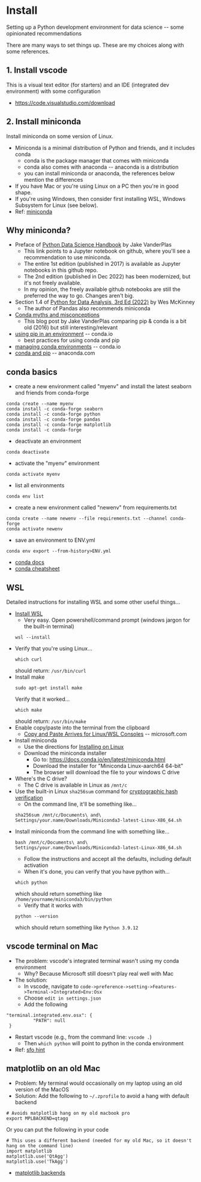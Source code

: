 # Install

Setting up a Python development environment for data science -- some opinionated recommendations

There are many ways to set things up. These are my choices along with some references.

## 1. Install vscode

This is a visual text editor (for starters) and an IDE (integrated dev environment) with some configuration

* https://code.visualstudio.com/download

## 2. Install miniconda

Install miniconda on some version of Linux.

* Miniconda is a minimal distribution of Python and friends, and it includes conda
  * conda is the package manager that comes with miniconda
  * conda also comes with anaconda -- anaconda is a distribution
  * you can install miniconda or anaconda, the references below mention the differences
* If you have Mac or you're using Linux on a PC then you're in good shape.
* If you're using Windows, then consider first installing WSL, Windows Subsystem for Linux (see below).
* Ref: [miniconda](https://docs.conda.io/projects/conda/en/stable/user-guide/install/index.html)

## Why miniconda?

* Preface of [Python Data Science Handbook](https://github.com/jakevdp/PythonDataScienceHandbook/blob/master/notebooks/00.00-Preface.ipynb) by Jake VanderPlas
  * This link points to a Jupyter notebook on github, where you'll see a recommendation to use miniconda.
  * The entire 1st edition (published in 2017) is available as Jupyter notebooks in this github repo.
  * The 2nd edition (published in Dec 2022) has been modernized, but it's not freely available.
  * In my opinion, the freely available github notebooks are still the preferred the way to go. Changes aren't big.
* Section 1.4 of [Python for Data Analysis, 3rd Ed (2022)](https://wesmckinney.com/book/preliminaries.html#installation_and_setup) by Wes McKinney
  * The author of Pandas also recommends miniconda
* [Conda myths and misconceptions](https://jakevdp.github.io/blog/2016/08/25/conda-myths-and-misconceptions/)
  * This blog post by Jake VanderPlas comparing pip & conda is a bit old (2016) but still interesting/relevant
* [using pip in an environment](https://docs.conda.io/projects/conda/en/latest/user-guide/tasks/manage-environments.html#using-pip-in-an-environment) -- conda.io
  * best practices for using conda and pip
* [managing conda environments](https://docs.conda.io/projects/conda/en/latest/user-guide/tasks/manage-environments.html) -- conda.io
* [conda and pip](https://www.anaconda.com/blog/understanding-conda-and-pip) -- anaconda.com

## conda basics

* create a new environment called "myenv" and install the latest seaborn and friends from conda-forge
```
conda create --name myenv
conda install -c conda-forge seaborn
conda install -c conda-forge python
conda install -c conda-forge pandas
conda install -c conda-forge matplotlib
conda install -c conda-forge 
```

* deactivate an environment
```
conda deactivate
```

* activate the "myenv" environment
```
conda activate myenv
```

* list all environments
```
conda env list
```

* create a new environment called "newenv" from requirements.txt
```
conda create --name newenv --file requirements.txt --channel conda-forge
conda activate newenv
```

* save an environment to ENV.yml
```
conda env export --from-history>ENV.yml
```

* [conda docs](https://docs.conda.io/projects/conda/en/latest/user-guide/tasks/manage-environments.html)
* [conda cheatsheet](https://docs.conda.io/projects/conda/en/latest/_downloads/843d9e0198f2a193a3484886fa28163c/conda-cheatsheet.pdf)

## WSL

Detailed instructions for installing WSL and some other useful things...

* [Install WSL](https://learn.microsoft.com/en-us/windows/wsl/install)
  * Very easy. Open powershell/command prompt (windows jargon for the built-in terminal)
  ```
  wsl --install
  ```
* Verify that you're using Linux...
  ```
  which curl
  ```
  should return: `/usr/bin/curl`
* Install make
  ```
  sudo apt-get install make
  ```
  Verify that it worked...
  ```
  which make
  ```
  should return: `/usr/bin/make`
* Enable copy/paste into the terminal from the clipboard
  * [Copy and Paste Arrives for Linux/WSL Consoles](https://devblogs.microsoft.com/commandline/copy-and-paste-arrives-for-linuxwsl-consoles/) -- microsoft.com
* Install miniconda
  * Use the directions for [Installing on Linux](https://docs.conda.io/projects/conda/en/stable/user-guide/install/linux.html)
  * Download the miniconda installer
    * Go to: https://docs.conda.io/en/latest/miniconda.html
    * Download the installer for "Miniconda Linux-aarch64 64-bit"
    * The browser will download the file to your windows C drive
* Where's the C drive?
  * The C drive is available in Linux as `/mnt/c`
* Use the built-in Linux `sha256sum` command for [cryptographic hash verification](https://docs.conda.io/projects/conda/en/stable/user-guide/install/download.html#cryptographic-hash-verification)
  * On the command line, it'll be something like...
  ```
  sha256sum /mnt/c/Documents\ and\ Settings/your.name/Downloads/Miniconda3-latest-Linux-X86_64.sh
  ```
* Install miniconda from the command line with something like...
  ```
  bash /mnt/c/Documents\ and\ Settings/your.name/Downloads/Miniconda3-latest-Linux-X86_64.sh
  ```
  * Follow the instructions and accept all the defaults, including default activation
  * When it's done, you can verify that you have python with...
  ```
  which python
  ```
  which should return something like `/home/yourname/miniconda3/bin/python`
  * Verify that it works with
  ```
  python --version
  ```
  which should return something like `Python 3.9.12`

## vscode terminal on Mac

* The problem: vscode's integrated terminal wasn't using my conda environment
  * Why? Because Microsoft still doesn't play real well with Mac
* The solution:
  * In vscode, navigate to `code->preference->setting->Features->Terminal->Integrated>Env:Osx` 
  * Choose `edit in settings.json`
  * Add the following
```
"terminal.integrated.env.osx": {  
          "PATH": null
 }
```
* Restart vscode (e.g., from the command line: `vscode .`)
  * Then `which python` will point to python in the conda environment
* Ref: [sfo hint](https://stackoverflow.com/questions/72908232/vs-code-terminal-not-recognising-conda-environment)

## matplotlib on an old Mac

* Problem: My terminal would occasionally on my laptop using an old version of the MacOS
* Solution: Add the following to `~/.zprofile` to avoid a hang with default backend

```
# Avoids matplotlib hang on my old macbook pro
export MPLBACKEND=qtagg
```
Or you can put the following in your code
```
# This uses a different backend (needed for my old Mac, so it doesn't hang on the command line)
import matplotlib
matplotlib.use('QtAgg')
matplotlib.use('TkAgg')
```

* [matplotlib backends](https://matplotlib.org/stable/users/explain/backends.html)
